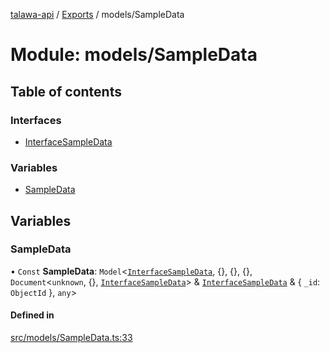 [talawa-api](../README.md) / [Exports](../modules.md) / models/SampleData

# Module: models/SampleData

## Table of contents

### Interfaces

- [InterfaceSampleData](../interfaces/models_SampleData.InterfaceSampleData.md)

### Variables

- [SampleData](models_SampleData.md#sampledata)

## Variables

### SampleData

• `Const` **SampleData**: `Model`\<[`InterfaceSampleData`](../interfaces/models_SampleData.InterfaceSampleData.md), \{\}, \{\}, \{\}, `Document`\<`unknown`, \{\}, [`InterfaceSampleData`](../interfaces/models_SampleData.InterfaceSampleData.md)\> & [`InterfaceSampleData`](../interfaces/models_SampleData.InterfaceSampleData.md) & \{ `_id`: `ObjectId`  \}, `any`\>

#### Defined in

[src/models/SampleData.ts:33](https://github.com/PalisadoesFoundation/talawa-api/blob/e919df4/src/models/SampleData.ts#L33)

